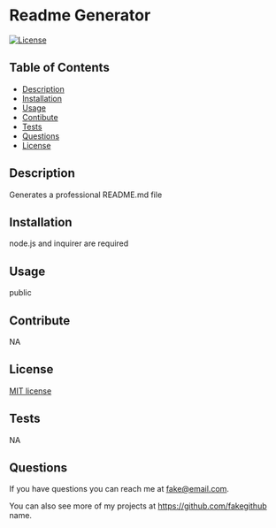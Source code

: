 


# Readme Generator

[![License](https://img.shields.io/badge/License-MIT-green.svg)](https://opensource.org/licenses/MIT)

## Table of Contents

- [Description](#description)
- [Installation](#installation)
- [Usage](#usage)
- [Contibute](#contribute)
- [Tests](#tests)
- [Questions](#questions)
- [License](#license)

## Description

 Generates a professional README.md file


## Installation

node.js and inquirer are required

## Usage

public

## Contribute

NA

## License

[MIT license](https://opensource.org/licenses/MIT)

## Tests

NA

## Questions

If you have questions you can reach me at fake@email.com.


You can also see more of my projects at https://github.com/fakegithub name.


